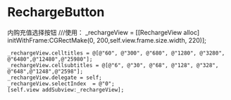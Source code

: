 # RechargeButton
内购充值选择按钮
 ///使用：
    _rechargeView = [[RechargeView alloc] initWithFrame:CGRectMake(0, 200,self.view.frame.size.width, 220)];
    
    _rechargeView.celltitles = @[@"60", @"300", @"680", @"1280", @"3280", @"6480",@"12480",@"25980"];
    _rechargeView.cellsubtitles = @[@"6", @"30", @"68", @"128", @"328", @"648",@"1248",@"2598"];
    _rechargeView.delegate = self;
    _rechargeView.selectIndex  = @"0";
    [self.view addSubview:_rechargeView];
